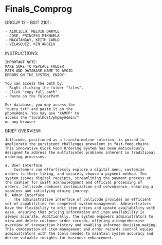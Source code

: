 # Finals_Comprog


 GROUP 12 - BSIT 2101:
 
    - ALOCILLO, MELVIN DARYLL
    - JOSE, PRINCESS MIKHAELA
    - MACATANGAY, KEITH CARLO
    - VELASQUEZ, KEN ANGELO

INSTRUCTIONS:

    IMPORTANT NOTE: 
    MAKE SURE TO REPLACE FOLDER
    PATH AND DATABASE NAME TO AVOID
    ERRORS ON THE SYSTEM, ENJOY!

    You can access the path by:
    - Right clicking the folder "files".
    - Click "copy full path"
    - Paste on the folderPath

    For database, you may access the
    "query.txt" and paste it on the 
    phpmyAdmin. You may use "XAMPP" to
    access the "localhost/phpmyAdmin/"
    on any browser


BRIEF OVERVIEW:

    Jollicode, positioned as a transformative solution, is poised to ameliorate the persistent challenges prevalent in fast-food chains. This innovative Kiosk Food Ordering System has been meticulously designed to address the multifaceted problems inherent in traditional ordering processes.

    a. User Interface
        Customers can effortlessly explore a digital menu, customize orders to their liking, and securely choose a payment method. The system issues digital receipts, streamlining the payment process at the cashier for swift acknowledgment and official processing of orders. Jollicode combines customization and convenience, ensuring a seamless and satisfying dining journey.
    b. Admin Interface
        The administrative interface of Jollicode provides an efficient set of capabilities for competent system management. Administrators have the flexibility to edit item prices and update availability with ease, ensuring that pricing information and item availability is always accurate. Additionally, the system empowers administrators to view and delete customer order records, offering a comprehensive overview of transaction history and enabling informed decision-making. This combination of item management and order records control equips administrators with the tools needed to maintain system accuracy and derive valuable insights for business enhancement.





